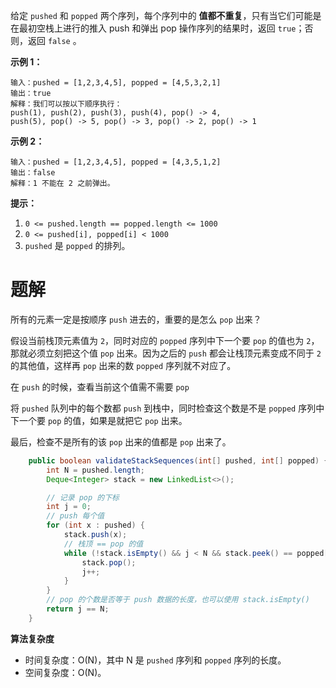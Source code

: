 给定 `pushed` 和 `popped` 两个序列，每个序列中的 **值都不重复**，只有当它们可能是在最初空栈上进行的推入 push 和弹出 pop 操作序列的结果时，返回 `true`；否则，返回 `false` 。

**示例 1：**

```
输入：pushed = [1,2,3,4,5], popped = [4,5,3,2,1]
输出：true
解释：我们可以按以下顺序执行：
push(1), push(2), push(3), push(4), pop() -> 4,
push(5), pop() -> 5, pop() -> 3, pop() -> 2, pop() -> 1
```

**示例 2：**

```
输入：pushed = [1,2,3,4,5], popped = [4,3,5,1,2]
输出：false
解释：1 不能在 2 之前弹出。
```

**提示：**

1. `0 <= pushed.length == popped.length <= 1000`
2. `0 <= pushed[i], popped[i] < 1000`
3. `pushed` 是 `popped` 的排列。

# 题解

所有的元素一定是按顺序 `push` 进去的，重要的是怎么 `pop` 出来？

假设当前栈顶元素值为 `2`，同时对应的 `popped` 序列中下一个要 `pop` 的值也为 `2`，那就必须立刻把这个值 `pop` 出来。因为之后的 `push` 都会让栈顶元素变成不同于 `2` 的其他值，这样再 `pop` 出来的数 `popped` 序列就不对应了。

在 `push` 的时候，查看当前这个值需不需要 `pop` 

将 `pushed` 队列中的每个数都 `push` 到栈中，同时检查这个数是不是 `popped` 序列中下一个要 `pop` 的值，如果是就把它 `pop` 出来。

最后，检查不是所有的该 `pop` 出来的值都是 `pop` 出来了。

```java
    public boolean validateStackSequences(int[] pushed, int[] popped) {
        int N = pushed.length;
        Deque<Integer> stack = new LinkedList<>();

        // 记录 pop 的下标
        int j = 0;
        // push 每个值
        for (int x : pushed) {
            stack.push(x);
            // 栈顶 == pop 的值
            while (!stack.isEmpty() && j < N && stack.peek() == popped[j]) {
                stack.pop();
                j++;
            }
        }
        // pop 的个数是否等于 push 数据的长度，也可以使用 stack.isEmpty()
        return j == N;
    }
```

**算法复杂度**

- 时间复杂度：O(N)，其中 N 是 `pushed` 序列和 `popped` 序列的长度。
- 空间复杂度：O(N)。